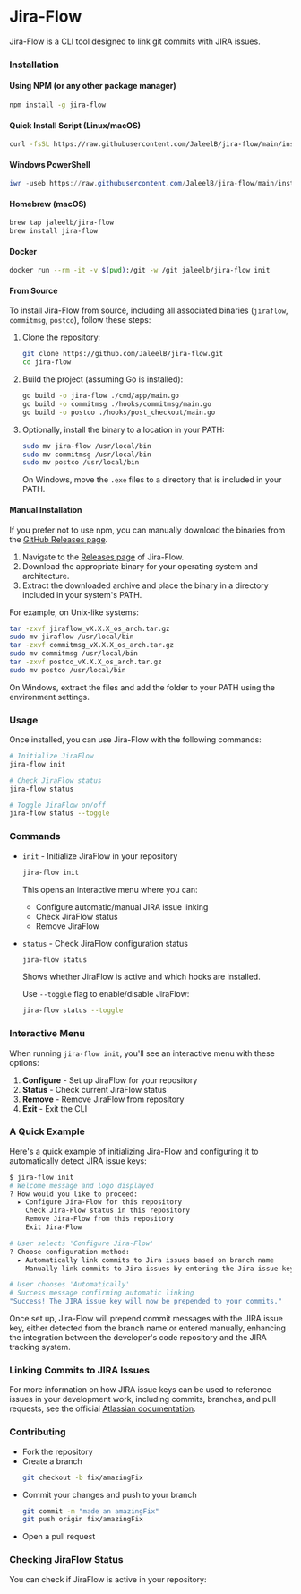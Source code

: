 # Jira-Flow

Jira-Flow is a CLI tool designed to link git commits with JIRA issues.

### Installation

#### Using NPM (or any other package manager)

```sh
npm install -g jira-flow
```

#### Quick Install Script (Linux/macOS)

```bash
curl -fsSL https://raw.githubusercontent.com/JaleelB/jira-flow/main/installScripts/unix/install.sh | bash
```

#### Windows PowerShell

```powershell
iwr -useb https://raw.githubusercontent.com/JaleelB/jira-flow/main/installScripts/windows/install.ps1 | iex
```

#### Homebrew (macOS)

```bash
brew tap jaleelb/jira-flow
brew install jira-flow
```

#### Docker

```bash
docker run --rm -it -v $(pwd):/git -w /git jaleelb/jira-flow init
```

#### From Source

To install Jira-Flow from source, including all associated binaries (`jiraflow`, `commitmsg`, `postco`), follow these steps:

1. Clone the repository:

   ```bash
   git clone https://github.com/JaleelB/jira-flow.git
   cd jira-flow
   ```

2. Build the project (assuming Go is installed):

   ```bash
   go build -o jira-flow ./cmd/app/main.go
   go build -o commitmsg ./hooks/commitmsg/main.go
   go build -o postco ./hooks/post_checkout/main.go
   ```

3. Optionally, install the binary to a location in your PATH:

   ```bash
   sudo mv jira-flow /usr/local/bin
   sudo mv commitmsg /usr/local/bin
   sudo mv postco /usr/local/bin
   ```

   On Windows, move the `.exe` files to a directory that is included in your PATH.

#### Manual Installation

If you prefer not to use npm, you can manually download the binaries from the [GitHub Releases page](https://github.com/JaleelB/jira-flow/releases).

1. Navigate to the [Releases page](https://github.com/JaleelB/jira-flow/releases) of Jira-Flow.
2. Download the appropriate binary for your operating system and architecture.
3. Extract the downloaded archive and place the binary in a directory included in your system's PATH.

For example, on Unix-like systems:

```bash
tar -zxvf jiraflow_vX.X.X_os_arch.tar.gz
sudo mv jiraflow /usr/local/bin
tar -zxvf commitmsg_vX.X.X_os_arch.tar.gz
sudo mv commitmsg /usr/local/bin
tar -zxvf postco_vX.X.X_os_arch.tar.gz
sudo mv postco /usr/local/bin
```

On Windows, extract the files and add the folder to your PATH using the environment settings.

### Usage

Once installed, you can use Jira-Flow with the following commands:

```bash
# Initialize JiraFlow
jira-flow init

# Check JiraFlow status
jira-flow status

# Toggle JiraFlow on/off
jira-flow status --toggle
```

### Commands

- `init` - Initialize JiraFlow in your repository
  ```bash
  jira-flow init
  ```
  This opens an interactive menu where you can:
  - Configure automatic/manual JIRA issue linking
  - Check JiraFlow status
  - Remove JiraFlow
- `status` - Check JiraFlow configuration status

  ```bash
  jira-flow status
  ```

  Shows whether JiraFlow is active and which hooks are installed.

  Use `--toggle` flag to enable/disable JiraFlow:

  ```bash
  jira-flow status --toggle
  ```

### Interactive Menu

When running `jira-flow init`, you'll see an interactive menu with these options:

1. **Configure** - Set up JiraFlow for your repository
2. **Status** - Check current JiraFlow status
3. **Remove** - Remove JiraFlow from repository
4. **Exit** - Exit the CLI

### A Quick Example

Here's a quick example of initializing Jira-Flow and configuring it to automatically detect JIRA issue keys:

```bash
$ jira-flow init
# Welcome message and logo displayed
? How would you like to proceed:
  ▸ Configure Jira-Flow for this repository
    Check Jira-Flow status in this repository
    Remove Jira-Flow from this repository
    Exit Jira-Flow

# User selects 'Configure Jira-Flow'
? Choose configuration method:
  ▸ Automatically link commits to Jira issues based on branch name
    Manually link commits to Jira issues by entering the Jira issue key

# User chooses 'Automatically'
# Success message confirming automatic linking
"Success! The JIRA issue key will now be prepended to your commits."

```

Once set up, Jira-Flow will prepend commit messages with the JIRA issue key, either detected from the branch name or entered manually, enhancing the integration between the developer's code repository and the JIRA tracking system.

### Linking Commits to JIRA Issues

For more information on how JIRA issue keys can be used to reference issues in your development work, including commits, branches, and pull requests, see the official [Atlassian documentation](https://support.atlassian.com/jira-software-cloud/docs/reference-issues-in-your-development-work/).

### Contributing

- Fork the repository
- Create a branch
  ```bash
  git checkout -b fix/amazingFix
  ```
- Commit your changes and push to your branch
  ```bash
  git commit -m "made an amazingFix"
  git push origin fix/amazingFix
  ```
- Open a pull request

### Checking JiraFlow Status

You can check if JiraFlow is active in your repository:
